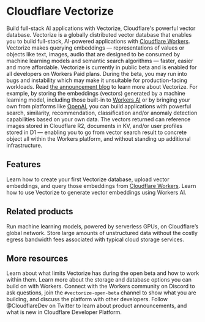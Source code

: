 # Cloudflare Vectorize
Build full-stack AI applications with Vectorize, Cloudflare's powerful vector database.
Vectorize is a globally distributed vector database that enables you to build full-stack, AI-powered applications with [Cloudflare Workers](/workers/). Vectorize makes querying embeddings — representations of values or objects like text, images, audio that are designed to be consumed by machine learning models and semantic search algorithms — faster, easier and more affordable.
Vectorize is currently in public beta and is enabled for all developers on Workers Paid plans. During the beta, you may run into bugs and instability which may make it unsuitable for production-facing workloads.
Read [the announcement blog](https://blog.cloudflare.com/vectorize-vector-database-open-beta/) to learn more about Vectorize.
For example, by storing the embeddings (vectors) generated by a machine learning model, including those built-in to [Workers AI](/workers-ai/) or by bringing your own from platforms like [OpenAI](#), you can build applications with powerful search, similarity, recommendation, classification and/or anomaly detection capabilities based on your own data.
The vectors returned can reference images stored in Cloudflare R2, documents in KV, and/or user profiles stored in D1 — enabling you to go from vector search result to concrete object all within the Workers platform, and without standing up additional infrastructure.
## Features
Learn how to create your first Vectorize database, upload vector embeddings, and query those embeddings from [Cloudflare Workers](/workers/).
Learn how to use Vectorize to generate vector embeddings using Workers AI. 
## Related products
Run machine learning models, powered by serverless GPUs, on Cloudflare’s global network.
Store large amounts of unstructured data without the costly egress bandwidth fees associated with typical cloud storage services.
## More resources
Learn about what limits Vectorize has during the open beta and how to work within them.
Learn more about the storage and database options you can build on with Workers.
Connect with the Workers community on Discord to ask questions, join the `#vectorize-open-beta` channel to show what you are building, and discuss the platform with other developers.
Follow @CloudflareDev on Twitter to learn about product announcements, and what is new in Cloudflare Developer Platform.